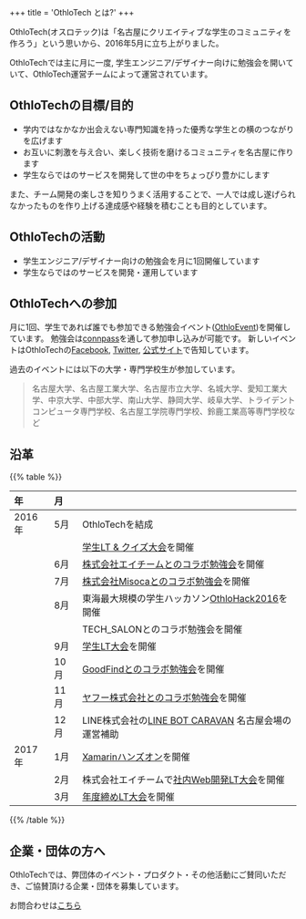 +++
title = 'OthloTech とは?'
+++

OthloTech(オスロテック)は「名古屋にクリエイティブな学生のコミュニティを作ろう」という思いから、2016年5月に立ち上がりました。

OthloTechでは主に月に一度, 学生エンジニア/デザイナー向けに勉強会を開いていて、OthloTech運営チームによって運営されています。

## OthloTechの目標/目的

* 学内ではなかなか出会えない専門知識を持った優秀な学生との横のつながりを広げます
* お互いに刺激を与え合い、楽しく技術を磨けるコミュニティを名古屋に作ります
* 学生ならではのサービスを開発して世の中をちょっぴり豊かにします

また、チーム開発の楽しさを知りうまく活用することで、一人では成し遂げられなかったものを作り上げる達成感や経験を積むことも目的としています。

## OthloTechの活動

* 学生エンジニア/デザイナー向けの勉強会を月に1回開催しています
* 学生ならではのサービスを開発・運用しています

## OthloTechへの参加

月に1回、学生であれば誰でも参加できる勉強会イベント([OthloEvent](https://www.othlo.tech/events))を開催しています。
勉強会は<a href="http://othlotech.connpass.com" target="_blank">connpass</a>を通して参加申し込みが可能です。
新しいイベントはOthloTechの<a href="https://www.facebook.com/othlotech/" target="_blank">Facebook</a>, <a href="https://twitter.com/othlotech" target="_blank">Twitter</a>, <a href="https://www.othlo.tech" target="_blank">公式サイト</a>で告知しています。

過去のイベントには以下の大学・専門学校生が参加しています。

> 名古屋大学、名古屋工業大学、名古屋市立大学、名城大学、愛知工業大学、中京大学、中部大学、南山大学、静岡大学、岐阜大学、トライデントコンピュータ専門学校、名古屋工学院専門学校、鈴鹿工業高等専門学校など

## 沿革

{{% table %}}

|年|月||
|:---|:---|:---|
|2016年|5月|OthloTechを結成|
|||[学生LT & クイズ大会](https://www.othlo.tech/events/othloevent01-shake/)を開催|
||6月|[株式会社エイチームとのコラボ勉強会](https://www.othlo.tech/events/othloevent02-ateam/)を開催|
||7月|[株式会社Misocaとのコラボ勉強会](https://www.othlo.tech/events/othloevent03-misoca/)を開催|
||8月|東海最大規模の学生ハッカソン[OthloHack2016](https://www.othlo.tech/events/othlohack2016/)を開催|
|||TECH_SALONとのコラボ勉強会を開催|
||9月|[学生LT大会](https://www.othlo.tech/events/othloevent04-shake/)を開催|
||10月|[GoodFindとのコラボ勉強会](https://www.othlo.tech/events/othloevent05-goodfind/)を開催|
||11月|[ヤフー株式会社とのコラボ勉強会](https://www.othlo.tech/events/othloevent07-yahoo/)を開催|
||12月|LINE株式会社の[LINE BOT CARAVAN](https://line-hr.jp/archives/48845196.html) 名古屋会場の運営補助|
|2017年|1月|[Xamarinハンズオン](https://www.othlo.tech/events/othloevent09-xamarin/)を開催|
||2月|株式会社エイチームで[社内Web開発LT大会](https://www.othlo.tech/events/othloevent10-ateam/)を開催|
||3月|[年度締めLT大会](https://www.othlo.tech/events/othloevent11-LT/)を開催|

{{% /table %}}

## 企業・団体の方へ

OthloTechでは、弊団体のイベント・プロダクト・その他活動にご賛同いただき、ご協賛頂ける企業・団体を募集しています。

お問合わせは[こちら](https://www.othlo.tech/contact)
